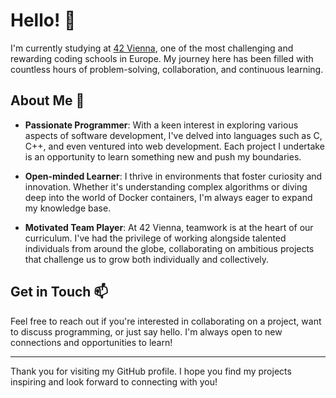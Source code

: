 # Hello! 👋

I'm currently studying at [42 Vienna](https://www.42vienna.com/), one of the most challenging and rewarding coding schools in Europe. My journey here has been filled with countless hours of problem-solving, collaboration, and continuous learning.

## About Me 🚀

- **Passionate Programmer**: With a keen interest in exploring various aspects of software development, I've delved into languages such as C, C++, and even ventured into web development. Each project I undertake is an opportunity to learn something new and push my boundaries.

- **Open-minded Learner**: I thrive in environments that foster curiosity and innovation. Whether it's understanding complex algorithms or diving deep into the world of Docker containers, I'm always eager to expand my knowledge base.

- **Motivated Team Player**: At 42 Vienna, teamwork is at the heart of our curriculum. I've had the privilege of working alongside talented individuals from around the globe, collaborating on ambitious projects that challenge us to grow both individually and collectively.
<!--
## My Projects 📁

Here, you'll find a collection of my projects, ranging from simple utilities to more complex applications. Each project is a testament to my learning journey, showcasing my growth as a programmer and my exploration of different technologies.

- **C/C++ Projects**: From implementing a custom standard library (`libft`) to creating a fractal generator (`fractol`), these projects highlight my foundational skills in C and C++.

- **Web Development**: My foray into web development includes building a web server (`webserver`) and experimenting with Docker for application deployment (`incubation-docker`).

- **Miscellaneous**: You'll also find projects like `get_next_line`, `ft_printf`, and `cub3D`, among others, reflecting my broad interests and the variety of challenges I enjoy tackling.
-->
## Get in Touch 📫

Feel free to reach out if you're interested in collaborating on a project, want to discuss programming, or just say hello. I'm always open to new connections and opportunities to learn!

---

Thank you for visiting my GitHub profile. I hope you find my projects inspiring and look forward to connecting with you!



<!--
🌱 I’m currently learning at 42 Vienna
**windchaser-surf/windchaser-surf** is a ✨ _special_ ✨ repository because its `README.md` (this file) appears on your GitHub profile.

Here are some ideas to get you started:

- 🔭 I’m currently working on ...
- 👯 I’m looking to collaborate on ...
- 🤔 I’m looking for help with ...
- 💬 Ask me about ...
- 📫 How to reach me: ...
- 😄 Pronouns: ...
- ⚡ Fun fact: ...
-->
